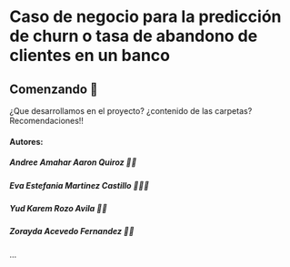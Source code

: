 # Caso de negocio para la predicción de churn o tasa de abandono de clientes en un banco

## Comenzando 🚀

¿Que desarrollamos en el proyecto?
¿contenido de las carpetas?
Recomendaciones!!

#### Autores:
  ##### Andree Amahar Aaron Quiroz ‍🧞‍♂️
  ##### Eva Estefania Martinez Castillo 🧜🏼‍♀️
  ##### Yud Karem Rozo Avila  🦹‍♀️
  ##### Zorayda Acevedo Fernandez 🧛‍♀️
…